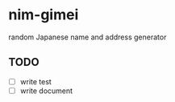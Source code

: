 # nim-gimei
random Japanese name and address generator

## TODO

- [ ] write test
- [ ] write document
